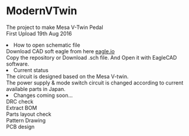 # ModernVTwin
The project to make Mesa V-Twin Pedal<br>
First Upload 19th Aug 2016<br>


<li>How to open schematic file</li>
Download CAD soft eagle from here <a href = "https://cadsoft.io/">eagle.io</a><br>
Copy the repository or Download .sch file. And Open it with EagleCAD software.<br>

<li>Current status</li>
The circuit is designed based on the Mesa V-twin.<br>
The power supply & mode switch circuit is changed according to current available parts in Japan.<br>

<li>Changes coming soon...</li>
DRC check<br>
Extract BOM<br>
Parts layout check<br>
Pattern Drawing<br>
PCB design<br>
